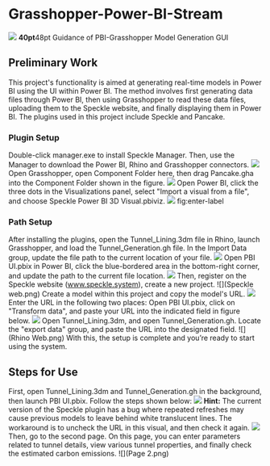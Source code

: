 # Grasshopper-Power-BI-Stream
![](Monash_University_logo.png)
 **40pt**48pt Guidance of PBI-Grasshopper Model Generation GUI
## Preliminary Work
This project's functionality is aimed at generating real-time models in Power BI using the UI within Power BI. The method involves first generating data files through Power BI, then using Grasshopper to read these data files, uploading them to the Speckle website, and finally displaying them in Power BI. The plugins used in this project include Speckle and Pancake.
### Plugin Setup
Double-click manager.exe to install Speckle Manager. Then, use the Manager to download the Power BI, Rhino and Grasshopper connectors.
![](Connection.png)
 Open Grasshopper, open Component Folder here, then drag Pancake.gha into the Component Folder shown in the figure.
![](GH1.png)
 Open Power BI, click the three dots in the Visualizations panel, select "Import a visual from a file", and choose Speckle Power BI 3D Visual.pbiviz.
![](PBI1.png)
 fig:enter-label
### Path Setup
After installing the plugins, open the Tunnel\_Lining.3dm file in Rhino, launch Grasshopper, and load the Tunnel\_Generation.gh file. In the Import Data group, update the file path to the current location of your file.
![](GH2.png)
 Open PBI UI.pbix in Power BI, click the blue-bordered area in the bottom-right corner, and update the path to the current file location.
![](PBIPY.png)
 Then, register on the Speckle website (www.speckle.system), create a new project.
![](Speckle web.png)
 Create a model within this project and copy the model's URL.
![](ModelURL.png)
 Enter the URL in the following two places: Open PBI UI.pbix, click on "Transform data", and paste your URL into the indicated field in figure below.
![](PBITD.png)
 Open Tunnel\_Lining.3dm, and open Tunnel\_Generation.gh. Locate the "export data" group, and paste the URL into the designated field.
![](Rhino Web.png)
 With this, the setup is complete and you’re ready to start using the system.
## Steps for Use
First, open Tunnel\_Lining.3dm and Tunnel\_Generation.gh in the background, then launch PBI UI.pbix. Follow the steps shown below:
![](PBIUse.png)
 **Hint:** The current version of the Speckle plugin has a bug where repeated refreshes may cause previous models to leave behind white translucent lines. The workaround is to uncheck the URL in this visual, and then check it again. 
![](PBIBUG.png)
 Then, go to the second page. On this page, you can enter parameters related to tunnel details, view various tunnel properties, and finally check the estimated carbon emissions.
![](Page 2.png)
